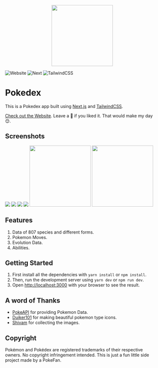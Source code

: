 
<div align="center">
	<img src="https://github.com/drkPrince/dex-next/blob/main/public/pokedex.png?raw=true" width='200'/>
</div>


![Website](https://img.shields.io/badge/Website-Up-green)
![Next](https://img.shields.io/badge/NextJS-10.0.7-blue)
![TailwindCSS](https://img.shields.io/badge/TailwindCSS-2.0.3-blueviolet)



# Pokedex

This is a Pokedex app built using [Next.js](https://nextjs.org/) and [TailwindCSS](http://tailwindcss.com).

[Check out the Website](http://nextdex.vercel.app).
Leave a 🌟 if you liked it. That would make my day 😊.

## Screenshots
<img src="https://github.com/drkPrince/dex-next/blob/main/screenshots/dex.png" />
<img src="https://github.com/drkPrince/dex-next/blob/main/screenshots/charizard.png" />	
<img src="https://github.com/drkPrince/dex-next/blob/main/screenshots/leafeon.png" />
<img src="https://github.com/drkPrince/dex-next/blob/main/screenshots/greninja.png" />
<img src="https://github.com/drkPrince/dex-next/blob/main/screenshots/mobile-dex.png" width='200' />
<img src="https://github.com/drkPrince/dex-next/blob/main/screenshots/oshawatt.png" width='200' />

## Features

1. Data of 807 species and different forms.
2. Pokemon Moves.
3. Evolution Data.
4. Abilities.


## Getting Started

1. First install all the dependencies with `yarn install` or `npm install`.
2. Then, run the development server using `yarn dev` or `npm run dev`.
3. Open [http://localhost:3000](http://localhost:3000) with your browser to see the result.


## A word of Thanks

- [PokeAPI](https://github.com/PokeAPI/pokeapi) for providing Pokemon Data.
- [Duiker101](https://github.com/duiker101/pokemon-type-svg-icons) for making beautiful pokemon type icons.
- [Shivam](https://github.com/HybridShivam/Pokemon) for collecting the images.

## Copyright

Pokémon and Pokédex are registered trademarks of their respective owners. No copyright infringement intended. This is just a fun little side project made by a PokeFan.


